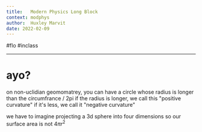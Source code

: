 ```yaml
---
title:   Modern Physics Long Block
context: modphys
author:  Huxley Marvit
date: 2022-02-09
---
```


#flo #inclass 

***

# ayo?


on non-uclidian geomomatrey, you can have a circle whose radius is longer than the circumfrance / 2pi
if the radius is longer, we call this "positive curvature"
if it's less, we call it "negative curvature"

we have to imagine projecting a 3d sphere into four dimensions
so our surface area is not $4\pi r^{2}$

























